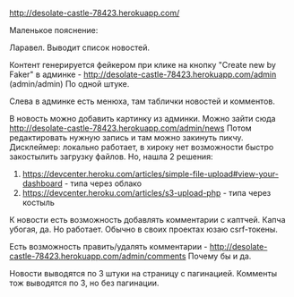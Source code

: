 http://desolate-castle-78423.herokuapp.com/

Маленькое пояснение:

Ларавел.
Выводит список новостей.

Контент генерируется фейкером при клике на кнопку "Create new by Faker" в админке - http://desolate-castle-78423.herokuapp.com/admin (admin/admin)
По одной штуке.

Слева в админке есть менюха, там таблички новостей и комментов. 

В новость можно добавить картинку из админки. 
Можно зайти сюда http://desolate-castle-78423.herokuapp.com/admin/news
Потом редактировать нужную запись и там можно закинуть пикчу.
Дисклеймер: локально работает, в хироку нет возможности быстро закостылить загрузку файлов. Но, нашла 2 решения:
1. https://devcenter.heroku.com/articles/simple-file-upload#view-your-dashboard - типа через облако
2. https://devcenter.heroku.com/articles/s3-upload-php - типа через костыль

К новости есть возможность добавлять комментарии с каптчей. 
Капча убогая, да. Но работает. Обычно в своих проектах юзаю csrf-токены.

Есть возможность править/удалять комментарии - http://desolate-castle-78423.herokuapp.com/admin/comments
Почему бы и да.

Новости выводятся по 3 штуки на страницу с пагинацией. 
Комменты тож выводятся по 3, но без пагинации.

